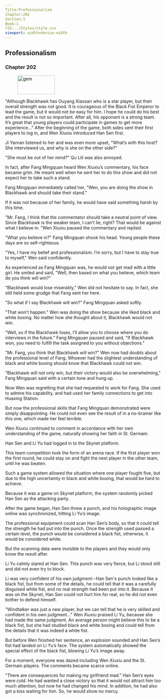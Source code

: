 ```yaml
---
Title:Professionalism 
Chapter:202 
Section:1 
Book:1 
CSS:../Styles/style.css 
viewport: width=device-width
---
```

  
## Professionalism
### Chapter 202
  
<figure>
	<img src="../Images/gem.gif" alt="gem" id="gem" width="120" height="60" />
</figure>
  

  
"Although Blackhawk has Ouyang Xiaosan who is a star player, but their overall strength was not good. It is courageous of the Black Fist Emperor to lead the game, but it would not be easy for him. I hope he could do his best and the result is not so important. After all, his opponent is a strong team. It’s great that young players could participate in games to get more experience..." After the beginning of the game, both sides sent their first players to log in, and Wen Xiuxiu introduced Han Sen first.

Ji Yanran listened to her and was even more upset, "What’s with this host? She interviewed us, and why is she on the other side?"

"She must be out of her mind?" Qu Lili was also annoyed.

In fact, after Fang Mingquan heard Wen Xiuxiu’s commentary, his face became grim. He meant well when he sent her to do this show and did not expect her to take such a stand.

Fang Mingquan immediately called her, "Wen, you are doing the show in Blackhawk and should take their stand."

If it was not because of her family, he would have said something harsh by this time.

"Mr. Fang, I think that the commentator should take a neutral point of view. Since Blackhawk is the weaker team, I can’t lie, right? That would be against what I believe in. "Wen Xiuxiu paused the commentary and replied.

"What you believe in?" Fang Mingquan shook his head. Young people these days are so self-righteous.

"Yes, I have my belief and professionalism. I’m sorry, but I have to stay true to myself," Wen said confidently.

As experienced as Fang Mingquan was, he would not get mad with a little girl. He smiled and said, "Well, then based on what you believe, which team do you think will win?"

"Blackhawk would lose miserably," Wen did not hesitate to say. In fact, she still held some grudge that Fang sent her here.

"So what if I say Blackhawk will win?" Fang Mingquan asked softly.

"That won’t happen." Wen was doing the show because she liked black and white boxing. No matter how she thought about it, Blackhawk would not win.

"Well, so if the Blackhawk loses, I’ll allow you to choose where you do interviews in the future." Fang Mingquan paused and said, "If Blackhawk won, you need to fulfill the task assigned to you without objections."

"Mr. Fang, you think that Blackhawk will win?" Wen now had doubts about the professional level of Fang. Whoever had the slightest understanding of black and white boxing should know that Blackhawk could not win.

"Blackhawk will not only win, but their victory would also be overwhelming," Fang Mingquan said with a certain tone and hung up.

Now Wen was regretting that she had requested to work for Fang. She used to admire his capability, and had used her family connections to get into Huaxing Station.

But now the professional skills that Fang Mingquan demonstrated were simply disappointing. He could not even see the result of in a no-brainer like this one, which made her feel terrible.

Wen Xiuxiu continued to comment in accordance with her own understanding of the game, naturally showing her faith in St. Germain.

Han Sen and Li Yu had logged in to the Skynet platform.

This team competition took the form of an arena race. If the first player won the first round, he could stay on and fight the next player in the other team, until he was beaten.

Such a game system allowed the situation where one player fought five, but due to the high uncertainty in black and white boxing, that would be hard to achieve.

Because it was a game on Skynet platform, the system randomly picked Han Sen as the attacking party.

After the game began, Han Sen threw a punch, and his holographic image online was synchronized, hitting Li Yu’s image.

The professional equipment could scan Han Sen’s body, so that it could tell the strength he had put into the punch. Once the strength used passed a certain level, the punch would be considered a black fist, otherwise, it would be considered white.

But the scanning data were invisible to the players and they would only know the result after.

Li Yu calmly stared at Han Sen. This punch was very fierce, but Li stood still and did not even try to block.

Li was very confident of his own judgment--Han Sen's punch looked like a black fist, but from some of the details, he could tell that it was a carefully disguised white fist, and no real strength had been put into it. Because it was on the Skynet, Han Sen could not hurt him for real, so he did not even bother to defend himself.

"Windtalker was just a new player, but we can tell that he is very skilled and confident in his own judgment..." Wen Xiuxiu praised Li Yu, because she had made the same judgment. An average person might believe this to be a black fist, but she had studied black and white boxing and could tell from the details that it was indeed a white fist.

But before Wen finished her sentence, an explosion sounded and Han Sen’s fist had landed on Li Yu’s face. The system automatically showed the special effect of the black fist, blowing Li Yu’s image away.

For a moment, everyone was dazed including Wen Xiuxiu and the St. Germain players. The comments became scarce online.

"There are consequences for making my girlfriend mad." Han Sen’s eyes were cold. He had wanted a close victory so that it would not attract him too much attention, but now he had changed his mind. In addition, he had also got a kiss waiting for him. So, he would show no mercy.